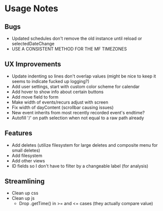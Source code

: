 # Usage Notes
## Bugs
- Updated schedules don't remove the old instance until reload or selectedDateChange
- USE A CONSISTENT METHOD FOR THE MF TIMEZONES 
## UX Improvements
- Update indenting so lines don't overlap values (might be nice to keep it seems to indicate fucked up logging?)
- Add user settings, start with custom color scheme for calendar
- Add hover to show info about certain buttons
- Add move field to form
- Make width of events/recurs adjust with screen
- Fix width of dayContent (scrollbar causing issues)
- New event inherits from most recently recorded event's endtime?
- Autofill '/' on path selection when not equal to a raw path already
## Features
- Add deletes (utilize filesystem for large deletes and composite menu for small deletes)
- Add filesystem
- Add other views
- ID fields so I don't have to filter by a changeable label (for analysis)
## Streamlining
- Clean up css
- Clean up js
	- Drop .getTime() in >= and <= cases (they actually compare value)
